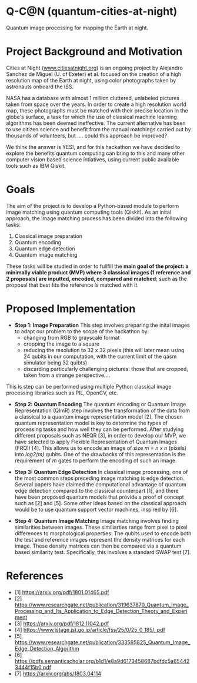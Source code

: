 # Q-C@N (quantum-cities-at-night)
Quantum image processing for mapping the Earth at night.

# Project Background and Motivation
Cities at Night (www.citiesatnight.org) is an ongoing project by Alejandro Sanchez de Miguel (U. of Exeter) et al. focused on the creation of a high resolution map of the Earth at night, using color photographs taken by astronauts onboard the ISS. 

NASA has a database with almost 1 million cluttered, unlabeled pictures taken from space over the years. In order to create a high resolution world map, these photographs must be matched with their precise location in the globe's surface, a task for which the use of classical machine learning algorithms has been deemed ineffective. The current alternative has been to use citizen science and benefit from the manual matchings carried out by thousands of volunteers, but .... could this approach be improved?

We think the answer is YES!, and for this hackathon we have decided to explore the benefits quantum computing can bring to this and many other computer vision based science intiatives, using current public available tools such as IBM Qiskit.

# Goals
The aim of the project is to develop a Python-based module to perform image matching using quantum computing tools (Qiskit). As an inital approach, the image matching process has been divided into the following tasks:

1. Classical image preparation 
2. Quantum encoding
3. Quantum edge detection
4. Quantum image matching

These tasks will be studied in order to fullfill the **main goal of the project: a minimally viable product (MVP) where 3 classical images (1 reference and 2 proposals) are inputted, encoded, compared and matched**; such as the proposal that best fits the reference is matched with it.  

# Proposed Implementation
- **Step 1: Image Preparation**
This step involves preparing the inital images to adapt our problem to the scope of the hackathon by:
   - changing from RGB to grayscale format
   - cropping the image to a square
   - reducing the resolution to 32 x 32 pixels (this will later mean using 24 qubits in our computation, with the current limit of the qasm simulator being 32 quibts)
   - discarding particularly challenging pictures: those that are cropped, taken from a strange perspective.... 

This is step can be performed using multiple Python classical image processing libraries such as PIL, OpenCV, etc.

- **Step 2: Quantum Encoding**
The quantum encoding or Quantum Image Representation (QImR) step involves the transformation of the data from a classical to a quantum image representation model [2]. The chosen quantum representation model is key to determine the types of processing tasks and how well they can be performed. After studying different proposals such as NEQR [3], in order to develop our MVP, we have selected to apply Flexible Representation of Quantum Images (FRQI) [4]. This allows us to encode an image of size *m = n x n* (pixels) into *log2(m)* qubits. One of the drawbacks of this representation is the requirement of *m* gates to perform the encoding of such an image.

- **Step 3: Quantum Edge Detection**
In classical image processing, one of the most common steps preceding image matching is edge detection. Several papers have claimed the computational advantage of quantum edge detection compared to the classical counterpart [1], and there have been proposed quantum models that provide a proof of concept such as [2] and [5].  Some other ideas based on the classical approach would be to use quantum support vector machines, inspired by [6].

- **Step 4: Quantum Image Matching**
Image matching involves finding similarities between images. These similiarties range from pixel to pixel differences to morphological properties. The qubits used to encode both the test and reference images represent the density matrices for each image. These density matrices can then be compared via a quantum based similarity test. Specifically, this involves a standard SWAP test [7]. 


# References
- [1] https://arxiv.org/pdf/1801.01465.pdf
- [2] https://www.researchgate.net/publication/319637870_Quantum_Image_Processing_and_Its_Application_to_Edge_Detection_Theory_and_Experiment
- [3] https://arxiv.org/pdf/1812.11042.pdf
- [4] https://www.jstage.jst.go.jp/article/fss/25/0/25_0_185/_pdf
- [5] https://www.researchgate.net/publication/333585825_Quantum_Image_Edge_Detection_Algorithm
- [6] https://pdfs.semanticscholar.org/b1d1/e8a9d6173458687bdfdc5a654423444f15b0.pdf
- [7] https://arxiv.org/abs/1803.04114

